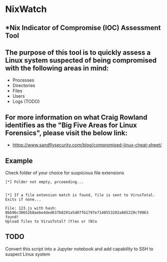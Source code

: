 # NixWatch

## *Nix Indicator of Compromise (IOC) Assessment Tool

## The purpose of this tool is to quickly assess a Linux system suspected of being compromised with the following areas in mind:

- Processes
- Directories
- Files
- Users
- Logs (TODO)

## For more information on what Craig Rowland identifies as the "Big Five Areas for Linux Forensics", please visit the below link:

- https://www.sandflysecurity.com/blog/compromised-linux-cheat-sheet/

## Example

Check folder of your choice for suspicious file extensions
```
[*] Folder not empty, prcoeeding...


[*] If a file extension match is found, file is sent to VirusTotal. Exits if none...

File: 123.js with hash: 0bb96c30652b8aebe4ded637b8291a5d07fb1797e7140553202a885229c79963 found!
Upload files to VirusTotal? (Y)es or (N)o
```

## TODO

Convert this script into a Jupyter notebook and add capability to SSH to suspect Linux system
